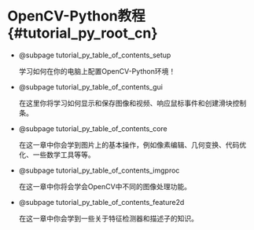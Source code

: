 # OpenCV-Python教程 {#tutorial_py_root_cn}

- @subpage tutorial_py_table_of_contents_setup

  学习如何在你的电脑上配置OpenCV-Python环境！

- @subpage tutorial_py_table_of_contents_gui

  在这里你将学习如何显示和保存图像和视频、响应鼠标事件和创建滑块控制条。

- @subpage tutorial_py_table_of_contents_core

  在这一章中你会学到图片上的基本操作，例如像素编辑、几何变换、代码优化、一些数学工具等等。

- @subpage tutorial_py_table_of_contents_imgproc

  在这一章中你将会学会OpenCV中不同的图像处理功能。

- @subpage tutorial_py_table_of_contents_feature2d

  在这一章中你会学到一些关于特征检测器和描述子的知识。


